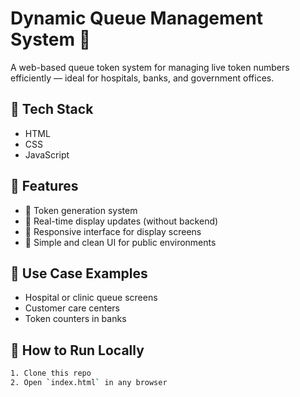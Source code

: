 # Dynamic Queue Management System 🧾

A web-based queue token system for managing live token numbers efficiently — ideal for hospitals, banks, and government offices.

## 🔧 Tech Stack
- HTML
- CSS
- JavaScript

## 🌟 Features
- 🎫 Token generation system
- 🔄 Real-time display updates (without backend)
- 📱 Responsive interface for display screens
- 🧩 Simple and clean UI for public environments

## 📌 Use Case Examples
- Hospital or clinic queue screens
- Customer care centers
- Token counters in banks

## 🚀 How to Run Locally
```bash
1. Clone this repo
2. Open `index.html` in any browser

